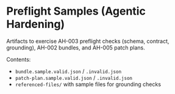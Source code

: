 # Preflight Samples (Agentic Hardening)

Artifacts to exercise AH-003 preflight checks (schema, contract, grounding), AH-002 bundles, and AH-005 patch plans.

Contents:
- `bundle.sample.valid.json` / `.invalid.json`
- `patch-plan.sample.valid.json` / `.invalid.json`
- `referenced-files/` with sample files for grounding checks


